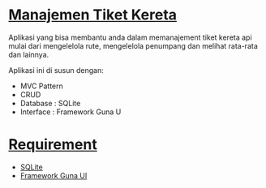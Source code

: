 <a href="https://github.com/Hazz-i/TicketTrainManagemnet"><h1>Manajemen Tiket Kereta</h1></a>

<p>Aplikasi yang bisa membantu anda dalam memanajement tiket kereta api mulai dari mengelelola rute, mengelelola penumpang dan melihat rata-rata dan lainnya. </p>
<p>Aplikasi ini di susun dengan: </p>
<ul>
  <li>MVC Pattern</li>
  <li>CRUD</li>
  <li>Database : SQLite</li>
  <li>Interface : Framework Guna U</li>
</ul>

<a href="https://github.com/Hazz-i/TicketTrainManagemne#Requirement"><h1>Requirement</h1></a>
<ul>
   <li><a href="https://sqlitebrowser.org/">SQLite</a></li>
  <li><a href="https://pesktop.com/en/windows/bunifu_ui_winforms_dataviz_advanced">Framework Guna UI</a></li>
</ul>



